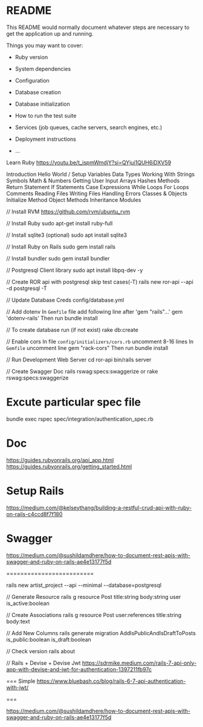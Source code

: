 # README

This README would normally document whatever steps are necessary to get the
application up and running.

Things you may want to cover:

* Ruby version

* System dependencies

* Configuration

* Database creation

* Database initialization

* How to run the test suite

* Services (job queues, cache servers, search engines, etc.)

* Deployment instructions

* ...

Learn Ruby
https://youtu.be/t_ispmWmdjY?si=QYjui1QUH6iDXV59

Introduction
Hello World / Setup
Variables
Data Types
Working With Strings
Symbols
Math & Numbers
Getting User Input
Arrays
Hashes
Methods
Return Statement
If Statements
Case Expressions
While Loops
For Loops
Comments
Reading Files
Writing Files
Handling Errors
Classes & Objects
Initialize Method
Object Methods
Inheritance
Modules




// Install RVM
https://github.com/rvm/ubuntu_rvm

// Install Ruby
sudo apt-get install ruby-full

// Install sqlite3 (optional)
sudo apt install sqlite3

// Install Ruby on Rails
sudo gem install rails

// Install bundler
sudo gem install bundler

// Postgresql Client library
sudo apt install libpq-dev -y

// Create ROR api with postgresql skip test cases(-T)
rails new ror-api --api -d postgresql -T

// Update Database Creds
    config/database.yml

// Add dotenv
    In `Gemfile` file add following line after 'gem "rails"...'
gem 'dotenv-rails'
    Then run
bundle install

// To create database run (if not exist)
rake db:create


// Enable cors
    In file `config/initializers/cors.rb`
    uncomment 8-16 lines
    In `Gemfile` uncomment line gem "rack-cors"
    Then run
    bundle install

// Run Development Web Server
    cd ror-api
bin/rails server

// Create Swagger Doc
rails rswag:specs:swaggerize
or
rake rswag:specs:swaggerize

# Excute particular spec file
bundle exec rspec spec/integration/authentication_spec.rb

# Doc
https://guides.rubyonrails.org/api_app.html
https://guides.rubyonrails.org/getting_started.html
# Setup Rails
https://medium.com/@kelseythang/building-a-restful-crud-api-with-ruby-on-rails-c4ccd8f7f180

# Swagger
https://medium.com/@sushildamdhere/how-to-document-rest-apis-with-swagger-and-ruby-on-rails-ae4e13177f5d


=========================


rails new artist_project --api --minimal --database=postgresql


// Generate Resource
rails g resource Post title:string body:string user is_active:boolean

// Create Associations
rails g resource Post user:references title:string body:text

// Add New Columns
rails generate migration AddIsPublicAndIsDraftToPosts is_public:boolean is_draft:boolean

// Check version
rails about

// Rails + Devise + Devise Jwt
https://sdrmike.medium.com/rails-7-api-only-app-with-devise-and-jwt-for-authentication-1397211fb97c

=== Simple
https://www.bluebash.co/blog/rails-6-7-api-authentication-with-jwt/

===



https://medium.com/@sushildamdhere/how-to-document-rest-apis-with-swagger-and-ruby-on-rails-ae4e13177f5d
